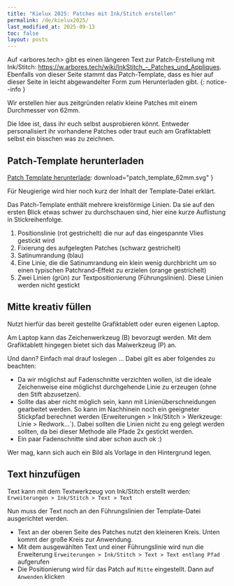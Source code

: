 ```yaml
---
title: "Kielux 2025: Patches mit Ink/Stitch erstellen"
permalink: /de/kielux2025/
last_modified_at: 2025-09-13
toc: false
layout: posts
---
```

Auf <arbores.tech> gibt es einen längeren Text zur Patch-Erstellung mit Ink/Stitch: <https://w.arbores.tech/wiki/InkStitch_-_Patches_und_Appliques>.
Ebenfalls von dieser Seite stammt das Patch-Template, dass es hier auf dieser Seite in leicht abgewandelter Form zum Herunterladen gibt.
{: notice--info }

Wir erstellen hier aus zeitgründen relativ kleine Patches mit einem Durchmesser von 62mm.

Die Idee ist, dass ihr euch selbst ausprobieren könnt. Entweder personalisiert ihr vorhandene Patches oder traut euch am Grafiktablett selbst ein bisschen was zu zeichnen.

## Patch-Template herunterladen

[Patch Template herunterlade](/assets/files/patch_template_62mm.svg): download="patch_template_62mm.svg" }

Für Neugierige wird hier noch kurz der Inhalt der Template-Datei erklärt.

Das Patch-Template enthält mehrere kreisförmige Linien. Da sie auf den ersten Blick etwas schwer zu durchschauen sind, hier eine kurze Auflistung in Stickreihenfolge.

1. Positionslinie (rot gestrichelt) die nur auf das eingespannte Vlies gestickt wird
2. Fixierung des aufgelegten Patches (schwarz gestrichelt)
3. Satinumrandung (blau)
4. Eine Linie, die die Satinumrandung ein klein wenig durchbricht um so einen typischen Patchrand-Effekt zu erzielen (orange gestrichelt)
5. Zwei Linien (grün) zur Textpositionierung (Führungslinien). Diese Linien werden nicht gestickt

## Mitte kreativ füllen

Nutzt hierfür das bereit gestellte Grafiktablett oder euren eigenen Laptop.

Am Laptop kann das Zeichenwerkzeug (B) bevorzugt werden. Mit dem Grafiktablett hingegen bietet sich das Malwerkzeug (P) an.

Und dann? Einfach mal drauf loslegen ... Dabei gilt es aber folgendes zu beachten:

* Da wir möglichst auf Fadenschnitte verzichten wollen, ist die ideale Zeichenweise eine möglichst durchgehende Linie zu erzeugen (ohne den Stift abzusetzen).
* Sollte das aber nicht möglich sein, kann mit Linienüberschneidungen gearbeitet werden.
  So kann im Nachhinein noch ein geeigneter Stickpfad berechnet werden (Erweiterungen > Ink/Stitch > Werkzeuge: Linie > Redwork...`).
  Dabei sollten die Linien nicht zu eng gelegt werden sollten, da bei dieser Methode alle Pfade 2x gestickt werden.
* Ein paar Fadenschnitte sind aber schon auch ok :)

Wer mag, kann sich auch ein Bild als Vorlage in den Hintergrund legen.

## Text hinzufügen

Text kann mit dem Textwerkzeug von Ink/Stitch erstellt werden: `Erweiterungen > Ink/Stitch > Text > Text`

Nun muss der Text noch an den Führungslinien der Template-Datei ausgerichtet werden.

* Text an der oberen Seite des Patches nutzt den kleineren Kreis. Unten kommt der große Kreis zur Anwendung.
* Mit dem ausgewählten Text und einer Führungslinie wird nun die Erweiterung `Erweiterungen > Ink/Stitch > Text > Text entlang Pfad` aufgerufen
* Die Positionierung wird für das Patch auf `Mitte` eingestellt. Dann auf `Anwenden` klicken
